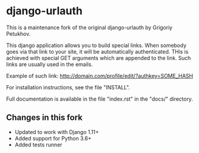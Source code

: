 # django-urlauth

This is a maintenance fork of the original django-urlauth by Grigoriy Petukhov.

This django application allows you to build special links.
When somebody goes via that link to your site, it will be automatically authenticated.
THis is achieved with special GET arguments which are appended to the link.
Such links are usually used in the emails.

Example of such link: http://domain.com/profile/edit/?authkey=SOME_HASH

For installation instructions, see the file "INSTALL".

Full documentation is available in the file "index.rst" in the "docs/" directory.


## Changes in this fork

- Updated to work with Django 1.11+
- Added support for Python 3.6+
- Added tests runner
